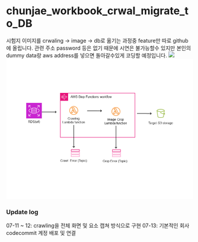 # chunjae_workbook_crwal_migrate_to_DB

시험지 이미지를 crwaling ->  image -> db로 옮기는 과정중 feature만 따로 github에 올립니다.
관련 주소 password 등은 없기 때문에 시연은 불가능할수 있지만 본인의 dummy data랑 aws address를 넣으면 돌아갈수있게 코딩할 예정입니다.
![](https://i.imgur.com/waxVImv.png)
![img](project1.png)
### Update log
07-11 ~ 12: crawling을 전체 화면 및 요소 캡쳐 방식으로 구현
07-13: 기본적인 회사 codecommit 계정 배포 및 연결
